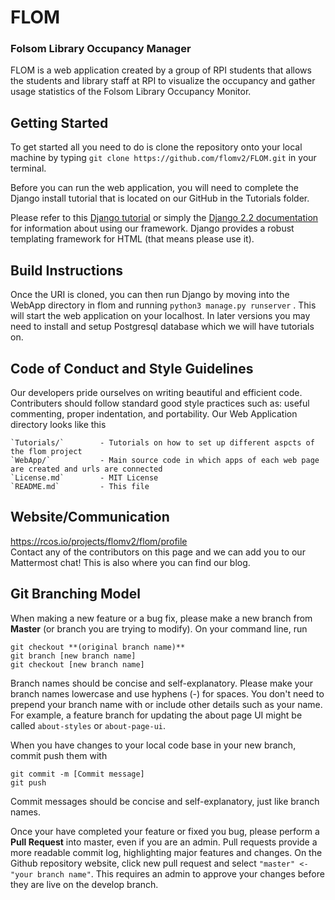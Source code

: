# FLOM

### Folsom Library Occupancy Manager

FLOM is a web application created by a group of RPI students that allows the students and library staff at RPI to visualize the occupancy and gather usage statistics of the Folsom Library Occupancy Monitor.

## Getting Started
To get started all you need to do is clone the repository onto your local machine
by typing ```git clone https://github.com/flomv2/FLOM.git``` in your terminal.

Before you can run the web application, you will need to complete the Django install tutorial that is located on our GitHub in the Tutorials folder.

Please refer to this [Django tutorial](https://docs.djangoproject.com/en/2.2/intro/tutorial01/) or simply the 
[Django 2.2 documentation](https://docs.djangoproject.com/en/2.2/) for information about using our framework. Django provides a robust templating framework for HTML (that means please use it).

## Build Instructions

Once the URI is cloned, you can then run Django by moving into the WebApp directory in flom and running ```python3 manage.py runserver``` . This will start the web application on your localhost. In later versions you may need to install and setup Postgresql database which we will have tutorials on.

## Code of Conduct and Style Guidelines

Our developers pride ourselves on writing beautiful and efficient code. Contributers should follow standard good style practices such as: useful commenting, proper indentation, and portability. Our Web Application directory looks like this

    `Tutorials/`        - Tutorials on how to set up different aspcts of the flom project 
    `WebApp/`           - Main source code in which apps of each web page are created and urls are connected
    `License.md`  		- MIT License 
    `README.md`         - This file

## Website/Communication
https://rcos.io/projects/flomv2/flom/profile      
Contact any of the contributors on this page and we can add you to our Mattermost chat! This is also where you can find our blog.
   
## Git Branching Model

When making a new feature or a bug fix, please make a new branch from **Master** (or branch you are trying to modify). On your command line, run 

`git checkout **(original branch name)**` \
`git branch [new branch name]` \
`git checkout [new branch name]` 

Branch names should be concise and self-explanatory. Please make your branch names lowercase and use hyphens (-) for spaces. You don't need to prepend your branch name with or include other details such as your name. For example, a feature branch for updating the about page UI might be called `about-styles` or `about-page-ui`. 

When you have changes to your local code base in your new branch, commit push them with 

`git commit -m [Commit message]` \
`git push` 

Commit messages should be concise and self-explanatory, just like branch names. 

Once your have completed your feature or fixed you bug, please perform a **Pull Request** into master, even if you are an admin. Pull requests provide a more readable commit log, highlighting major features and changes. On the Github repository website, click new pull request and select `"master" <- "your branch name"`. This requires an admin to approve your changes before they are live on the develop branch. 

